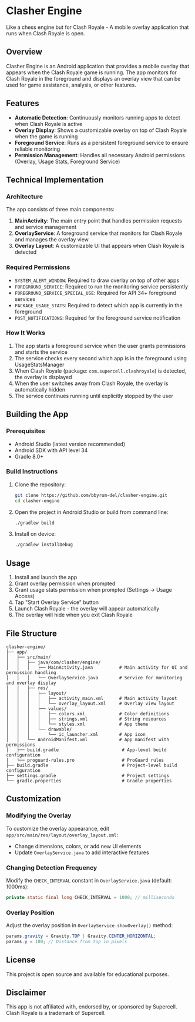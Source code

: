 # Clasher Engine

Like a chess engine but for Clash Royale - A mobile overlay application that runs when Clash Royale is open.

## Overview

Clasher Engine is an Android application that provides a mobile overlay that appears when the Clash Royale game is running. The app monitors for Clash Royale in the foreground and displays an overlay view that can be used for game assistance, analysis, or other features.

## Features

- **Automatic Detection**: Continuously monitors running apps to detect when Clash Royale is active
- **Overlay Display**: Shows a customizable overlay on top of Clash Royale when the game is running
- **Foreground Service**: Runs as a persistent foreground service to ensure reliable monitoring
- **Permission Management**: Handles all necessary Android permissions (Overlay, Usage Stats, Foreground Service)

## Technical Implementation

### Architecture

The app consists of three main components:

1. **MainActivity**: The main entry point that handles permission requests and service management
2. **OverlayService**: A foreground service that monitors for Clash Royale and manages the overlay view
3. **Overlay Layout**: A customizable UI that appears when Clash Royale is detected

### Required Permissions

- `SYSTEM_ALERT_WINDOW`: Required to draw overlay on top of other apps
- `FOREGROUND_SERVICE`: Required to run the monitoring service persistently
- `FOREGROUND_SERVICE_SPECIAL_USE`: Required for API 34+ foreground services
- `PACKAGE_USAGE_STATS`: Required to detect which app is currently in the foreground
- `POST_NOTIFICATIONS`: Required for the foreground service notification

### How It Works

1. The app starts a foreground service when the user grants permissions and starts the service
2. The service checks every second which app is in the foreground using UsageStatsManager
3. When Clash Royale (package: `com.supercell.clashroyale`) is detected, the overlay is displayed
4. When the user switches away from Clash Royale, the overlay is automatically hidden
5. The service continues running until explicitly stopped by the user

## Building the App

### Prerequisites

- Android Studio (latest version recommended)
- Android SDK with API level 34
- Gradle 8.0+

### Build Instructions

1. Clone the repository:
   ```bash
   git clone https://github.com/bbyrum-del/clasher-engine.git
   cd clasher-engine
   ```

2. Open the project in Android Studio or build from command line:
   ```bash
   ./gradlew build
   ```

3. Install on device:
   ```bash
   ./gradlew installDebug
   ```

## Usage

1. Install and launch the app
2. Grant overlay permission when prompted
3. Grant usage stats permission when prompted (Settings → Usage Access)
4. Tap "Start Overlay Service" button
5. Launch Clash Royale - the overlay will appear automatically
6. The overlay will hide when you exit Clash Royale

## File Structure

```
clasher-engine/
├── app/
│   ├── src/main/
│   │   ├── java/com/clasher/engine/
│   │   │   ├── MainActivity.java          # Main activity for UI and permission handling
│   │   │   └── OverlayService.java        # Service for monitoring and overlay display
│   │   ├── res/
│   │   │   ├── layout/
│   │   │   │   ├── activity_main.xml      # Main activity layout
│   │   │   │   └── overlay_layout.xml     # Overlay view layout
│   │   │   ├── values/
│   │   │   │   ├── colors.xml             # Color definitions
│   │   │   │   ├── strings.xml            # String resources
│   │   │   │   └── styles.xml             # App theme
│   │   │   └── drawable/
│   │   │       └── ic_launcher.xml        # App icon
│   │   └── AndroidManifest.xml            # App manifest with permissions
│   ├── build.gradle                        # App-level build configuration
│   └── proguard-rules.pro                  # ProGuard rules
├── build.gradle                            # Project-level build configuration
├── settings.gradle                         # Project settings
└── gradle.properties                       # Gradle properties
```

## Customization

### Modifying the Overlay

To customize the overlay appearance, edit `app/src/main/res/layout/overlay_layout.xml`:
- Change dimensions, colors, or add new UI elements
- Update `OverlayService.java` to add interactive features

### Changing Detection Frequency

Modify the `CHECK_INTERVAL` constant in `OverlayService.java` (default: 1000ms):
```java
private static final long CHECK_INTERVAL = 1000; // milliseconds
```

### Overlay Position

Adjust the overlay position in `OverlayService.showOverlay()` method:
```java
params.gravity = Gravity.TOP | Gravity.CENTER_HORIZONTAL;
params.y = 100; // Distance from top in pixels
```

## License

This project is open source and available for educational purposes.

## Disclaimer

This app is not affiliated with, endorsed by, or sponsored by Supercell. Clash Royale is a trademark of Supercell.
